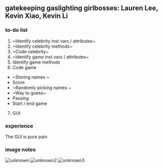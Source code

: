 gatekeeping gaslighting girlbosses: Lauren Lee, Kevin Xiao, Kevin Li
---
### to-do list
1. ~Identify celebrity inst vars / attributes~  
2. ~Identify celebrity methods~  
3. ~Code celebrity~  
4. ~Identify game inst vars / attributes~
5. Identify game methods  
6. Code game  
* ~Storing names  ~
* Score  
* ~Randomly picking names ~ 
* ~Way to guess~  
* Passing  
* Start / end game  

7. GUI

### experience
The GUI is pure pain

### image notes
![unknown](https://user-images.githubusercontent.com/58864927/165413834-cab70e29-5125-40f9-a637-86ea844972f2.png)
![unknown2](https://user-images.githubusercontent.com/58864927/165413839-2b2b3c5b-c86e-4e32-95d4-22be2371ae1a.png)
![unknown3](https://user-images.githubusercontent.com/58864927/165416805-cc070596-3e0e-4697-9a5f-436f7a987a52.png)
